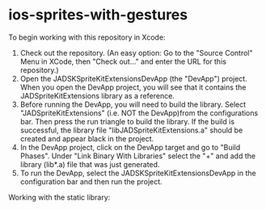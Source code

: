 # ios-sprites-with-gestures

To begin working with this repository in Xcode:

1. Check out the repository.  (An easy option:  Go to the "Source Control" Menu in XCode, then "Check out..." and enter the URL for this repository.)
2. Open the JADSKSpriteKitExtensionsDevApp (the "DevApp") project.  When you open the DevApp project, you will see that it contains the JADSpriteKitExtensions library as a reference.
3. Before running the DevApp, you will need to build the library.  Select "JADSpriteKitExtensions" (i.e. NOT the DevApp)from the configurations bar.  Then press the run triangle to build the library.  If the build is successful, the library file "libJADSpriteKitExtensions.a" should be created and appear black in the project.
4. In the DevApp project, click on the DevApp target and go to "Build Phases".  Under "Link Binary With Libraries" select the "+" and add the library (lib*.a) file that was just generated.  
5. To run the DevApp, select the JADSKSpriteKitExtensionsDevApp in the configuration bar and then run the project.


Working with the static library:
